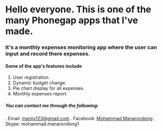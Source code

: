 # Hello everyone. This is one of the many Phonegap apps that I've made. 

### It's a monthly expenses monitoring app where the user can input and record there expenses.

#### Some of the app's features include
1. User registration.
2. Dynamic budget change.
3. Pie chart display for all expenses.
4. Monthly expenses report.


##### You can contact me through the following:
. Email: maniix123@gmail.com
. Facebook: [Mohammad Manarondong](www.facebook.com/mohammad.manarondong)
. Skype: mohammad.manarondong1
 
